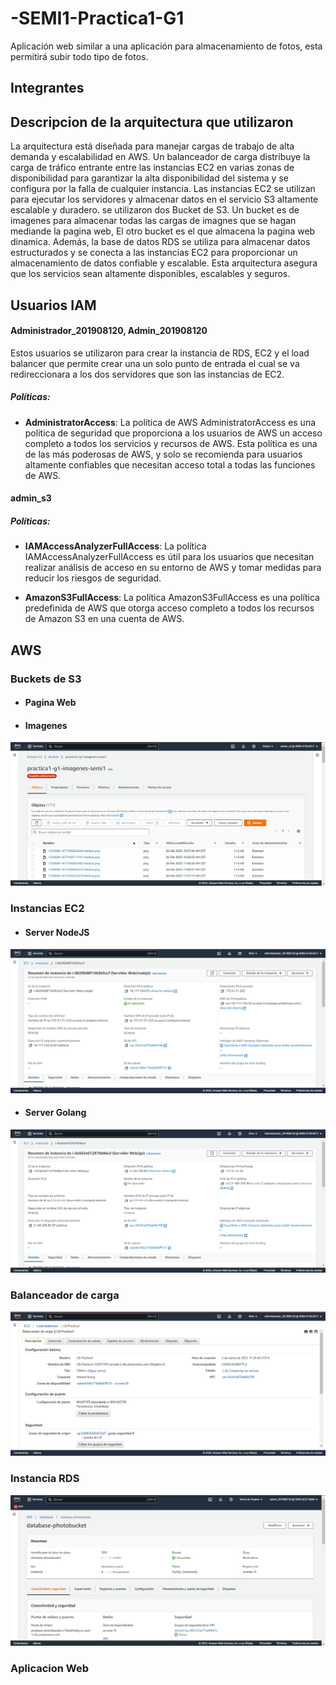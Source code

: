 # -SEMI1-Practica1-G1
Aplicación web similar a una aplicación para almacenamiento de fotos, esta permitirá subir todo tipo de fotos.



## Integrantes


## Descripcion de la arquitectura que utilizaron
La arquitectura está diseñada para manejar cargas de trabajo de alta demanda y escalabilidad en AWS. Un balanceador de carga distribuye la carga de tráfico entrante entre las instancias EC2 en varias zonas de disponibilidad para garantizar la alta disponibilidad del sistema y se configura por la falla de cualquier instancia. Las instancias EC2 se utilizan para ejecutar los servidores y almacenar datos en el servicio S3 altamente escalable y duradero. se utilizaron dos Bucket de S3. Un bucket es de imagenes para almacenar todas las cargas de imagnes que se hagan mediande la pagina web, El otro bucket es el que almacena la pagina web dinamica. Además, la base de datos RDS se utiliza para almacenar datos estructurados y se conecta a las instancias EC2 para proporcionar un almacenamiento de datos confiable y escalable. Esta arquitectura asegura que los servicios sean altamente disponibles, escalables y seguros.

## Usuarios IAM

#### Administrador_201908120, Admin_201908120

Estos usuarios se utilizaron para crear la instancia de RDS, EC2 y el load balancer que permite crear una un solo punto de entrada el cual se va redireccionara a los dos servidores que son las instancias de EC2. 

##### Políticas:

- **AdministratorAccess**: La política de AWS AdministratorAccess es una política de seguridad que proporciona a los usuarios de AWS un acceso completo a todos los servicios y recursos de AWS. Esta política es una de las más poderosas de AWS, y solo se recomienda para usuarios altamente confiables que necesitan acceso total a todas las funciones de AWS.


#### admin_s3


##### Políticas:

- **IAMAccessAnalyzerFullAccess**: La política IAMAccessAnalyzerFullAccess es útil para los usuarios que necesitan realizar análisis de acceso en su entorno de AWS y tomar medidas para reducir los riesgos de seguridad.


- **AmazonS3FullAccess**: La política AmazonS3FullAccess es una política predefinida de AWS que otorga acceso completo a todos los recursos de Amazon S3 en una cuenta de AWS.




## AWS

### Buckets de S3

- #### Pagina Web


- #### Imagenes

[![Balanceador de carga](Imagenes/S3_Imagenes.png)](https://nodesource.com/products/nsolid)


### Instancias EC2

- #### Server NodeJS

[![EC2 Server Golang](Imagenes/EC2_NodeJS.png)](https://nodesource.com/products/nsolid)

- #### Server Golang

[![EC2 Server Golang](Imagenes/EC2_Golang.png)](https://nodesource.com/products/nsolid)

### Balanceador de carga

[![Balanceador de carga](Imagenes/LB.png)](https://nodesource.com/products/nsolid)

### Instancia RDS

[![RDS MYSQL](Imagenes/RDS.png)](https://nodesource.com/products/nsolid)


### Aplicacion Web


